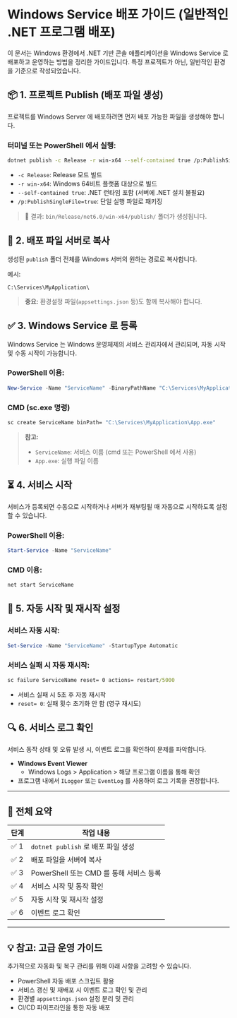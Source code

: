 # Windows Service 배포 가이드 (일반적인 .NET 프로그램 배포)

이 문서는 Windows 환경에서 .NET 기반 콘솔 애플리케이션을 Windows Service 로 배포하고 운영하는 방법을 정리한 가이드입니다. 특정 프로젝트가 아닌, 일반적인 환경을 기준으로 작성되었습니다.

## 📦 1. 프로젝트 Publish (배포 파일 생성)

프로젝트를 Windows Server 에 배포하려면 먼저 배포 가능한 파일을 생성해야 합니다.

### 터미널 또는 PowerShell 에서 실행:

```bash
dotnet publish -c Release -r win-x64 --self-contained true /p:PublishSingleFile=true
```

- `-c Release`: Release 모드 빌드
- `-r win-x64`: Windows 64비트 플랫폼 대상으로 빌드
- `--self-contained true`: .NET 런타임 포함 (서버에 .NET 설치 불필요)
- `/p:PublishSingleFile=true`: 단일 실행 파일로 패키징

> 📂 결과:
> `bin/Release/net6.0/win-x64/publish/` 폴더가 생성됩니다.

## 🚀 2. 배포 파일 서버로 복사

생성된 `publish` 폴더 전체를 Windows 서버의 원하는 경로로 복사합니다.

예시:
```
C:\Services\MyApplication\
```

> **중요:** 환경설정 파일(`appsettings.json` 등)도 함께 복사해야 합니다.

## ✅ 3. Windows Service 로 등록

Windows Service 는 Windows 운영체제의 서비스 관리자에서 관리되며, 자동 시작 및 수동 시작이 가능합니다.

### PowerShell 이용:

```powershell
New-Service -Name "ServiceName" -BinaryPathName "C:\Services\MyApplication\App.exe" -DisplayName "My Windows Service" -Description "Service Description"
```

### CMD (sc.exe 명령)

```cmd
sc create ServiceName binPath= "C:\Services\MyApplication\App.exe"
```

> **참고:**
> - `ServiceName`: 서비스 이름 (cmd 또는 PowerShell 에서 사용)
> - `App.exe`: 실행 파일 이름

## ⏳ 4. 서비스 시작

서비스가 등록되면 수동으로 시작하거나 서버가 재부팅될 때 자동으로 시작하도록 설정할 수 있습니다.

### PowerShell 이용:
```powershell
Start-Service -Name "ServiceName"
```

### CMD 이용:
```cmd
net start ServiceName
```

## 🚀 5. 자동 시작 및 재시작 설정

### 서비스 자동 시작:
```powershell
Set-Service -Name "ServiceName" -StartupType Automatic
```

### 서비스 실패 시 자동 재시작:
```cmd
sc failure ServiceName reset= 0 actions= restart/5000
```
- 서비스 실패 시 5초 후 자동 재시작
- `reset= 0`: 실패 횟수 초기화 안 함 (영구 재시도)

## 🔍 6. 서비스 로그 확인

서비스 동작 상태 및 오류 발생 시, 이벤트 로그를 확인하여 문제를 파악합니다.

- **Windows Event Viewer**
  - Windows Logs > Application > 해당 프로그램 이름을 통해 확인
- 프로그램 내에서 `ILogger` 또는 `EventLog` 를 사용하여 로그 기록을 권장합니다.

---

## 🌟 전체 요약

| 단계 | 작업 내용 |
|---|---|
| ✅ 1 | `dotnet publish` 로 배포 파일 생성 |
| ✅ 2 | 배포 파일을 서버에 복사 |
| ✅ 3 | PowerShell 또는 CMD 를 통해 서비스 등록 |
| ✅ 4 | 서비스 시작 및 동작 확인 |
| ✅ 5 | 자동 시작 및 재시작 설정 |
| ✅ 6 | 이벤트 로그 확인 |

---

## 💡 참고: 고급 운영 가이드

추가적으로 자동화 및 복구 관리를 위해 아래 사항을 고려할 수 있습니다.

- PowerShell 자동 배포 스크립트 활용
- 서비스 갱신 및 재배포 시 이벤트 로그 확인 및 관리
- 환경별 `appsettings.json` 설정 분리 및 관리
- CI/CD 파이프라인을 통한 자동 배포